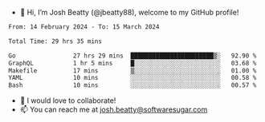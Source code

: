 - 👋 Hi, I’m Josh Beatty (@jbeatty88), welcome to my GitHub profile!

<!--START_SECTION:waka-->

```txt
From: 14 February 2024 - To: 15 March 2024

Total Time: 29 hrs 35 mins

Go                27 hrs 29 mins  ███████████████████████▒░   92.90 %
GraphQL           1 hr 5 mins     █░░░░░░░░░░░░░░░░░░░░░░░░   03.68 %
Makefile          17 mins         ▒░░░░░░░░░░░░░░░░░░░░░░░░   01.00 %
YAML              10 mins         ░░░░░░░░░░░░░░░░░░░░░░░░░   00.58 %
Bash              10 mins         ░░░░░░░░░░░░░░░░░░░░░░░░░   00.57 %
```

<!--END_SECTION:waka-->

- 💞️ I would love to collaborate!
- 📫 You can reach me at josh.beatty@softwaresugar.com

<!---
jbeatty88/jbeatty88 is a ✨ special ✨ repository because its `README.md` (this file) appears on your GitHub profile.
You can click the Preview link to take a look at your changes.
--->
